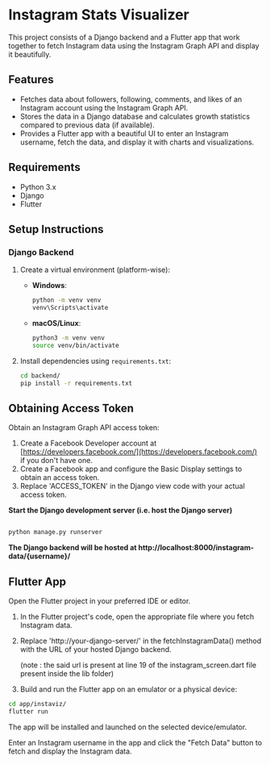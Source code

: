 # Instagram Stats Visualizer

This project consists of a Django backend and a Flutter app that work together to fetch Instagram data using the Instagram Graph API and display it beautifully.

## Features

- Fetches data about followers, following, comments, and likes of an Instagram account using the Instagram Graph API.
- Stores the data in a Django database and calculates growth statistics compared to previous data (if available).
- Provides a Flutter app with a beautiful UI to enter an Instagram username, fetch the data, and display it with charts and visualizations.

## Requirements

- Python 3.x
- Django
- Flutter

## Setup Instructions

### Django Backend

1. Create a virtual environment (platform-wise):
   - **Windows**:
     ```bash
     python -m venv venv
     venv\Scripts\activate
     ```
   - **macOS/Linux**:
     ```bash
     python3 -m venv venv
     source venv/bin/activate
     ```

2. Install dependencies using `requirements.txt`:
   ```bash
   cd backend/
   pip install -r requirements.txt
## Obtaining Access Token
Obtain an Instagram Graph API access token:

1. Create a Facebook Developer account at [https://developers.facebook.com/](https://developers.facebook.com/) if you don't have one.
2. Create a Facebook app and configure the Basic Display settings to obtain an access token.
3. Replace 'ACCESS_TOKEN' in the Django view code with your actual access token.

**Start the Django development server (i.e. host the Django server)**
```bash

python manage.py runserver
```

**The Django backend will be hosted at http://localhost:8000/instagram-data/{username}/**

## Flutter App
Open the Flutter project in your preferred IDE or editor.

1. In the Flutter project's code, open the appropriate file where you fetch Instagram data.

2. Replace 'http://your-django-server/' in the fetchInstagramData() method with the URL of your hosted Django backend.

   (note : the said url is present at line 19 of the instagram_screen.dart file present inside the lib folder)

3. Build and run the Flutter app on an emulator or a physical device:

```bash
cd app/instaviz/
flutter run
```
The app will be installed and launched on the selected device/emulator.

Enter an Instagram username in the app and click the "Fetch Data" button to fetch and display the Instagram data.
